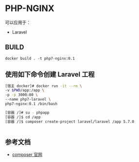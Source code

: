 # PHP-NGINX
可以应用于：
* Laravel

## BUILD
````
docker build . -t php7-nginx:0.1

````

## 使用如下命令创建 Laravel 工程

````sh
[宿主 docker]# docker run -it --rm \
-v $PWD/app:/app \
-p -p 3000:80 \
--name php7-laravel \
php7-nginx:0.1 /bin/bash

[容器 /]# su - phpapp
[容器 /]$ cd /app
[容器 /]$ composer create-project laravel/laravel /app 5.7.0



````


## 参考文档
* [composer 官网](https://getcomposer.org/)